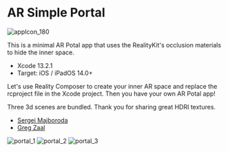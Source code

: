 # AR Simple Portal

![appIcon_180](https://user-images.githubusercontent.com/66309582/150238408-1977a1d1-b919-4d0b-80ba-4b9b2b5fee51.png)

<!-- ![santaIcon_180](https://user-images.githubusercontent.com/66309582/146909908-cf5482f2-97c2-481c-8461-72729df2ef39.png) -->


This is a minimal AR Potal app that uses the RealityKit's occlusion materials to hide the inner space.

- Xcode 13.2.1
- Target: iOS / iPadOS 14.0+

Let's use Reality Composer to create your inner AR space and replace the rcproject file in the Xcode project. Then you have your own AR Potal app!

Three 3d scenes are bundled. Thank you for sharing great HDRI textures.

- [Sergej Majboroda](https://polyhaven.com/all?a=Sergej%20Majboroda)
- [Greg Zaal](https://polyhaven.com/all?a=Greg%20Zaal)

![portal_1](https://user-images.githubusercontent.com/66309582/150238470-9a5dd4f9-f82b-4fe0-8de3-2cf59b3b79e1.png)
![portal_2](https://user-images.githubusercontent.com/66309582/150238610-fa2f0fa9-69b1-42d2-943c-6ebfc9d335ba.png)
![portal_3](https://user-images.githubusercontent.com/66309582/150238668-9c4325bb-4ecd-4c1c-9ff7-8c3f221ae5cc.png)

<!--
This code is explained in the articles below.

- [Article on Medium (in English)](https://atarayosd.medium.com/creating-an-ios-ar-app-using-the-ar-quick-look-api-fe31aede5267)
- [Article on Qiita (in Japanese)](https://qiita.com/AtarayoSD/items/2565669347104e824994)

# ![captureapp11](https://user-images.githubusercontent.com/66309582/146874243-6cf1ec95-3118-49dc-a934-3832b9c57e78.PNG) ![captureapp12](https://user-images.githubusercontent.com/66309582/146874431-69fa31a9-6a7a-483a-b9e6-f0c9a2cc1d85.PNG)

# ![MIT License](http://img.shields.io/badge/license-MIT-blue.svg?style=flat)
-->
